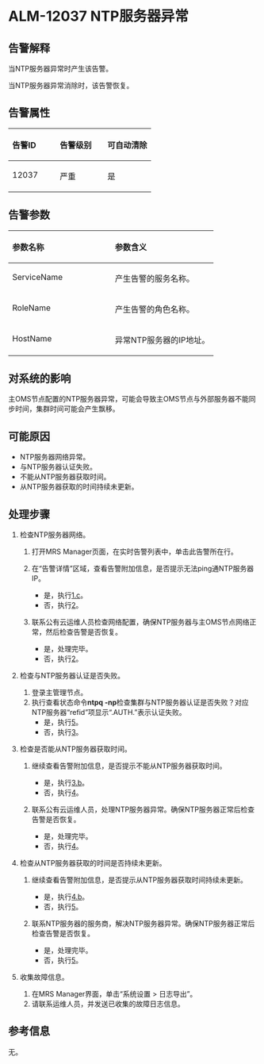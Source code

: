 # ALM-12037 NTP服务器异常<a name="ZH-CN_TOPIC_0093195039"></a>

## 告警解释<a name="zh-cn_topic_0035546887_section60608953165225"></a>

当NTP服务器异常时产生该告警。

当NTP服务器异常消除时，该告警恢复。

## 告警属性<a name="zh-cn_topic_0035546887_section5401937165252"></a>

<a name="zh-cn_topic_0035546887_table63114479165218"></a>
<table><thead align="left"><tr id="zh-cn_topic_0035546887_row8043489165218"><th class="cellrowborder" valign="top" width="33.33333333333333%" id="mcps1.1.4.1.1"><p id="zh-cn_topic_0035546887_p47542853165218"><a name="zh-cn_topic_0035546887_p47542853165218"></a><a name="zh-cn_topic_0035546887_p47542853165218"></a><strong id="zh-cn_topic_0035546887_b25232496165218"><a name="zh-cn_topic_0035546887_b25232496165218"></a><a name="zh-cn_topic_0035546887_b25232496165218"></a>告警ID</strong></p>
</th>
<th class="cellrowborder" valign="top" width="33.33333333333333%" id="mcps1.1.4.1.2"><p id="zh-cn_topic_0035546887_p30566310165218"><a name="zh-cn_topic_0035546887_p30566310165218"></a><a name="zh-cn_topic_0035546887_p30566310165218"></a><strong id="zh-cn_topic_0035546887_b6661339165218"><a name="zh-cn_topic_0035546887_b6661339165218"></a><a name="zh-cn_topic_0035546887_b6661339165218"></a>告警级别</strong></p>
</th>
<th class="cellrowborder" valign="top" width="33.33333333333333%" id="mcps1.1.4.1.3"><p id="zh-cn_topic_0035546887_p2697564165218"><a name="zh-cn_topic_0035546887_p2697564165218"></a><a name="zh-cn_topic_0035546887_p2697564165218"></a><strong id="zh-cn_topic_0035546887_b24278083165218"><a name="zh-cn_topic_0035546887_b24278083165218"></a><a name="zh-cn_topic_0035546887_b24278083165218"></a>可自动清除</strong></p>
</th>
</tr>
</thead>
<tbody><tr id="zh-cn_topic_0035546887_row17176163165218"><td class="cellrowborder" valign="top" width="33.33333333333333%" headers="mcps1.1.4.1.1 "><p id="zh-cn_topic_0035546887_p49091925165218"><a name="zh-cn_topic_0035546887_p49091925165218"></a><a name="zh-cn_topic_0035546887_p49091925165218"></a>12037</p>
</td>
<td class="cellrowborder" valign="top" width="33.33333333333333%" headers="mcps1.1.4.1.2 "><p id="zh-cn_topic_0035546887_p17023004165218"><a name="zh-cn_topic_0035546887_p17023004165218"></a><a name="zh-cn_topic_0035546887_p17023004165218"></a>严重</p>
</td>
<td class="cellrowborder" valign="top" width="33.33333333333333%" headers="mcps1.1.4.1.3 "><p id="zh-cn_topic_0035546887_p36686112165218"><a name="zh-cn_topic_0035546887_p36686112165218"></a><a name="zh-cn_topic_0035546887_p36686112165218"></a>是</p>
</td>
</tr>
</tbody>
</table>

## 告警参数<a name="zh-cn_topic_0035546887_section48258803165258"></a>

<a name="zh-cn_topic_0035546887_table34848141165218"></a>
<table><thead align="left"><tr id="zh-cn_topic_0035546887_row55944492165218"><th class="cellrowborder" valign="top" width="50%" id="mcps1.1.3.1.1"><p id="zh-cn_topic_0035546887_p35209974165218"><a name="zh-cn_topic_0035546887_p35209974165218"></a><a name="zh-cn_topic_0035546887_p35209974165218"></a><strong id="zh-cn_topic_0035546887_b48454312165218"><a name="zh-cn_topic_0035546887_b48454312165218"></a><a name="zh-cn_topic_0035546887_b48454312165218"></a>参数名称</strong></p>
</th>
<th class="cellrowborder" valign="top" width="50%" id="mcps1.1.3.1.2"><p id="zh-cn_topic_0035546887_p32485204165218"><a name="zh-cn_topic_0035546887_p32485204165218"></a><a name="zh-cn_topic_0035546887_p32485204165218"></a><strong id="zh-cn_topic_0035546887_b23931384165218"><a name="zh-cn_topic_0035546887_b23931384165218"></a><a name="zh-cn_topic_0035546887_b23931384165218"></a>参数含义</strong></p>
</th>
</tr>
</thead>
<tbody><tr id="zh-cn_topic_0035546887_row14055864165218"><td class="cellrowborder" valign="top" width="50%" headers="mcps1.1.3.1.1 "><p id="zh-cn_topic_0035546887_p64783229165218"><a name="zh-cn_topic_0035546887_p64783229165218"></a><a name="zh-cn_topic_0035546887_p64783229165218"></a>ServiceName</p>
</td>
<td class="cellrowborder" valign="top" width="50%" headers="mcps1.1.3.1.2 "><p id="zh-cn_topic_0035546887_p12950219165218"><a name="zh-cn_topic_0035546887_p12950219165218"></a><a name="zh-cn_topic_0035546887_p12950219165218"></a>产生告警的服务名称。</p>
</td>
</tr>
<tr id="zh-cn_topic_0035546887_row49443108165218"><td class="cellrowborder" valign="top" width="50%" headers="mcps1.1.3.1.1 "><p id="zh-cn_topic_0035546887_p45468817165218"><a name="zh-cn_topic_0035546887_p45468817165218"></a><a name="zh-cn_topic_0035546887_p45468817165218"></a>RoleName</p>
</td>
<td class="cellrowborder" valign="top" width="50%" headers="mcps1.1.3.1.2 "><p id="zh-cn_topic_0035546887_p59095579165218"><a name="zh-cn_topic_0035546887_p59095579165218"></a><a name="zh-cn_topic_0035546887_p59095579165218"></a>产生告警的角色名称。</p>
</td>
</tr>
<tr id="zh-cn_topic_0035546887_row62098166165218"><td class="cellrowborder" valign="top" width="50%" headers="mcps1.1.3.1.1 "><p id="zh-cn_topic_0035546887_p63895541165218"><a name="zh-cn_topic_0035546887_p63895541165218"></a><a name="zh-cn_topic_0035546887_p63895541165218"></a>HostName</p>
</td>
<td class="cellrowborder" valign="top" width="50%" headers="mcps1.1.3.1.2 "><p id="zh-cn_topic_0035546887_p8156357165218"><a name="zh-cn_topic_0035546887_p8156357165218"></a><a name="zh-cn_topic_0035546887_p8156357165218"></a>异常NTP服务器的IP地址。</p>
</td>
</tr>
</tbody>
</table>

## 对系统的影响<a name="zh-cn_topic_0035546887_section1946313416537"></a>

主OMS节点配置的NTP服务器异常，可能会导致主OMS节点与外部服务器不能同步时间，集群时间可能会产生飘移。

## 可能原因<a name="zh-cn_topic_0035546887_section9993405165311"></a>

-   NTP服务器网络异常。
-   与NTP服务器认证失败。
-   不能从NTP服务器获取时间。
-   从NTP服务器获取的时间持续未更新。

## 处理步骤<a name="zh-cn_topic_0035546887_section24122194165316"></a>

1.  检查NTP服务器网络。
    1.  打开MRS Manager页面，在实时告警列表中，单击此告警所在行。
    2.  在“告警详情”区域，查看告警附加信息，是否提示无法ping通NTP服务器IP。
        -   是，执行[1.c](#zh-cn_topic_0035546887_li1632254917016)。
        -   否，执行[2](#zh-cn_topic_0035546887_li39341571165349)。

    3.  <a name="zh-cn_topic_0035546887_li1632254917016"></a>联系公有云运维人员检查网络配置，确保NTP服务器与主OMS节点网络正常，然后检查告警是否恢复。
        -   是，处理完毕。
        -   否，执行[2](#zh-cn_topic_0035546887_li39341571165349)。


2.  <a name="zh-cn_topic_0035546887_li39341571165349"></a>检查与NTP服务器认证是否失败。
    1.  登录主管理节点。
    2.  执行查看状态命令**ntpq -np**检查集群与NTP服务器认证是否失败？对应NTP服务器“refid”项显示“.AUTH.”表示认证失败。
        -   是，执行[5](#zh-cn_topic_0035546887_li13676310165349)。
        -   否，执行[3](#zh-cn_topic_0035546887_li1771406117437)。


3.  <a name="zh-cn_topic_0035546887_li1771406117437"></a>检查是否能从NTP服务器获取时间。
    1.  继续查看告警附加信息，是否提示不能从NTP服务器获取时间。
        -   是，执行[3.b](#zh-cn_topic_0035546887_li3545109317619)。
        -   否，执行[4](#zh-cn_topic_0035546887_li2737952217524)。

    2.  <a name="zh-cn_topic_0035546887_li3545109317619"></a>联系公有云运维人员，处理NTP服务器异常。确保NTP服务器正常后检查告警是否恢复。
        -   是，处理完毕。
        -   否，执行[4](#zh-cn_topic_0035546887_li2737952217524)。


4.  <a name="zh-cn_topic_0035546887_li2737952217524"></a>检查从NTP服务器获取的时间是否持续未更新。
    1.  继续查看告警附加信息，是否提示从NTP服务器获取时间持续未更新。
        -   是，执行[4.b](#zh-cn_topic_0035546887_li6014697617721)。
        -   否，执行[5](#zh-cn_topic_0035546887_li13676310165349)。

    2.  <a name="zh-cn_topic_0035546887_li6014697617721"></a>联系NTP服务器的服务商，解决NTP服务器异常。确保NTP服务器正常后检查告警是否恢复。
        -   是，处理完毕。
        -   否，执行[5](#zh-cn_topic_0035546887_li13676310165349)。


5.  <a name="zh-cn_topic_0035546887_li13676310165349"></a>收集故障信息。
    1.  在MRS Manager界面，单击“系统设置 \> 日志导出”。
    2.  请联系运维人员，并发送已收集的故障日志信息。


## 参考信息<a name="zh-cn_topic_0035546887_section5597720165321"></a>

无。

